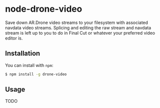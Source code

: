node-drone-video
================

Save down AR.Drone video streams to your filesystem with associated navdata video
streams. Splicing and editing the raw stream and navdata stream is left up to you
to do in Final Cut or whatever your preferred video editor is.

Installation
------------

You can install with `npm`:

``` bash
$ npm install -g drone-video
```

Usage
-----

TODO
